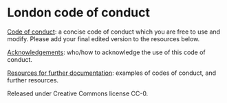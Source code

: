 London code of conduct
======================

[Code of conduct](codeofconduct.md): a concise code of conduct which you are free to use and modify. Please add your final edited version to the resources below.

[Acknowledgements](acknowledgement.md): who/how to acknowledge the use of this code of conduct.

[Resources for further documentation](resources.md): examples of codes of conduct, and further resources.  

Released under Creative Commons license CC-0.
